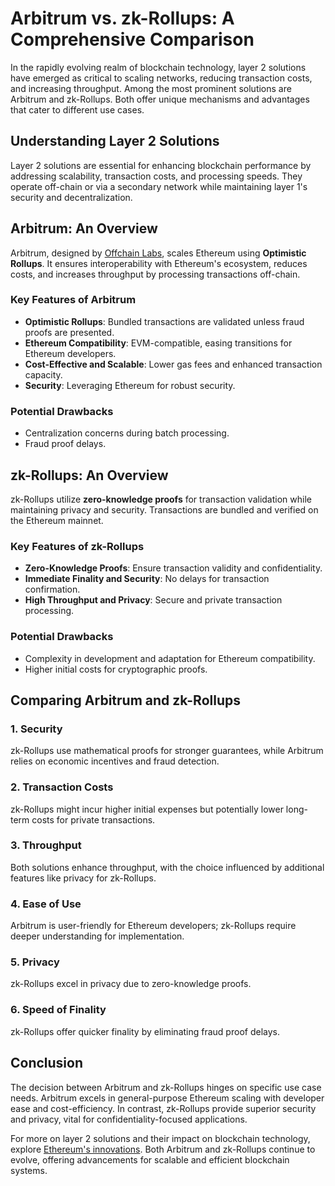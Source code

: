 # Arbitrum vs. zk-Rollups: A Comprehensive Comparison

In the rapidly evolving realm of blockchain technology, layer 2 solutions have emerged as critical to scaling networks, reducing transaction costs, and increasing throughput. Among the most prominent solutions are Arbitrum and zk-Rollups. Both offer unique mechanisms and advantages that cater to different use cases.

## Understanding Layer 2 Solutions

Layer 2 solutions are essential for enhancing blockchain performance by addressing scalability, transaction costs, and processing speeds. They operate off-chain or via a secondary network while maintaining layer 1's security and decentralization.

## Arbitrum: An Overview

Arbitrum, designed by [Offchain Labs](https://offchainlabs.com/), scales Ethereum using **Optimistic Rollups**. It ensures interoperability with Ethereum's ecosystem, reduces costs, and increases throughput by processing transactions off-chain.

### Key Features of Arbitrum

- **Optimistic Rollups**: Bundled transactions are validated unless fraud proofs are presented.
- **Ethereum Compatibility**: EVM-compatible, easing transitions for Ethereum developers.
- **Cost-Effective and Scalable**: Lower gas fees and enhanced transaction capacity.
- **Security**: Leveraging Ethereum for robust security.

### Potential Drawbacks

- Centralization concerns during batch processing.
- Fraud proof delays.

## zk-Rollups: An Overview

zk-Rollups utilize **zero-knowledge proofs** for transaction validation while maintaining privacy and security. Transactions are bundled and verified on the Ethereum mainnet.

### Key Features of zk-Rollups

- **Zero-Knowledge Proofs**: Ensure transaction validity and confidentiality.
- **Immediate Finality and Security**: No delays for transaction confirmation.
- **High Throughput and Privacy**: Secure and private transaction processing.

### Potential Drawbacks

- Complexity in development and adaptation for Ethereum compatibility.
- Higher initial costs for cryptographic proofs.

## Comparing Arbitrum and zk-Rollups

### 1. Security
zk-Rollups use mathematical proofs for stronger guarantees, while Arbitrum relies on economic incentives and fraud detection.

### 2. Transaction Costs
zk-Rollups might incur higher initial expenses but potentially lower long-term costs for private transactions.

### 3. Throughput
Both solutions enhance throughput, with the choice influenced by additional features like privacy for zk-Rollups.

### 4. Ease of Use
Arbitrum is user-friendly for Ethereum developers; zk-Rollups require deeper understanding for implementation.

### 5. Privacy
zk-Rollups excel in privacy due to zero-knowledge proofs.

### 6. Speed of Finality
zk-Rollups offer quicker finality by eliminating fraud proof delays.

## Conclusion

The decision between Arbitrum and zk-Rollups hinges on specific use case needs. Arbitrum excels in general-purpose Ethereum scaling with developer ease and cost-efficiency. In contrast, zk-Rollups provide superior security and privacy, vital for confidentiality-focused applications.

For more on layer 2 solutions and their impact on blockchain technology, explore [Ethereum's innovations](https://ethereum.org/en/). Both Arbitrum and zk-Rollups continue to evolve, offering advancements for scalable and efficient blockchain systems.